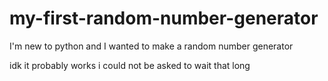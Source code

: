 # my-first-random-number-generator
I'm new to python and I wanted to make a random number generator

idk it probably works i could not be asked to wait that long
